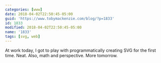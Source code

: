 ```yaml
---
categories: [www]
date: 2018-04-02T22:50:45-05:00
guid: 'https://www.tobymackenzie.com/blog/?p=1833'
id: 1833
modified: 2018-04-02T22:50:45-05:00
name: '1833'
tags: [svg, web]
---
```


At work today, I got to play with programmatically creating SVG for the first time.<!--more-->  Neat.  Also, math and perspective.  More tomorrow.
